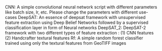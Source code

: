 CNN: A simple convolutional neural network script with different parameters like batch size, lr, etc. Please change the parameters with different use-cases
DeepSAT: An essence of deepsat framework with unsupervised feature extraction using Deep Belief Networks followed by a supervised classification layer in form of Neural networks
DeepSAT_2: DeepSAT-2 framework with two different types of feature extraction : (1) CNN features (2) Handcrafter textural features
Rf: A simple random forest classifier trained using only the textural features from GeoTIFF images
